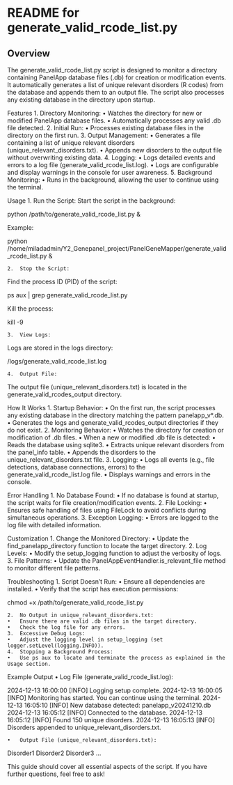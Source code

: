 # README for generate_valid_rcode_list.py

## Overview

The generate_valid_rcode_list.py script is designed to monitor a directory containing PanelApp database files (.db) for creation or modification events. It automatically generates a list of unique relevant disorders (R codes) from the database and appends them to an output file. The script also processes any existing database in the directory upon startup.

Features
	1.	Directory Monitoring:
	•	Watches the directory for new or modified PanelApp database files.
	•	Automatically processes any valid .db file detected.
	2.	Initial Run:
	•	Processes existing database files in the directory on the first run.
	3.	Output Management:
	•	Generates a file containing a list of unique relevant disorders (unique_relevant_disorders.txt).
	•	Appends new disorders to the output file without overwriting existing data.
	4.	Logging:
	•	Logs detailed events and errors to a log file (generate_valid_rcode_list.log).
	•	Logs are configurable and display warnings in the console for user awareness.
	5.	Background Monitoring:
	•	Runs in the background, allowing the user to continue using the terminal.


Usage
	1.	Run the Script:
Start the script in the background:

python /path/to/generate_valid_rcode_list.py &

Example:

python /home/miladadmin/Y2_Genepanel_project/PanelGeneMapper/generate_valid_rcode_list.py &


	2.	Stop the Script:
Find the process ID (PID) of the script:

ps aux | grep generate_valid_rcode_list.py

Kill the process:

kill -9 <PID>


	3.	View Logs:
Logs are stored in the logs directory:

/logs/generate_valid_rcode_list.log


	4.	Output File:
The output file (unique_relevant_disorders.txt) is located in the generate_valid_rcodes_output directory.

How It Works
	1.	Startup Behavior:
	•	On the first run, the script processes any existing database in the directory matching the pattern panelapp_v*.db.
	•	Generates the logs and generate_valid_rcodes_output directories if they do not exist.
	2.	Monitoring Behavior:
	•	Watches the directory for creation or modification of .db files.
	•	When a new or modified .db file is detected:
	•	Reads the database using sqlite3.
	•	Extracts unique relevant disorders from the panel_info table.
	•	Appends the disorders to the unique_relevant_disorders.txt file.
	3.	Logging:
	•	Logs all events (e.g., file detections, database connections, errors) to the generate_valid_rcode_list.log file.
	•	Displays warnings and errors in the console.

Error Handling
	1.	No Database Found:
	•	If no database is found at startup, the script waits for file creation/modification events.
	2.	File Locking:
	•	Ensures safe handling of files using FileLock to avoid conflicts during simultaneous operations.
	3.	Exception Logging:
	•	Errors are logged to the log file with detailed information.

Customization
	1.	Change the Monitored Directory:
	•	Update the find_panelapp_directory function to locate the target directory.
	2.	Log Levels:
	•	Modify the setup_logging function to adjust the verbosity of logs.
	3.	File Patterns:
	•	Update the PanelAppEventHandler.is_relevant_file method to monitor different file patterns.

Troubleshooting
	1.	Script Doesn’t Run:
	•	Ensure all dependencies are installed.
	•	Verify that the script has execution permissions:

chmod +x /path/to/generate_valid_rcode_list.py


	2.	No Output in unique_relevant_disorders.txt:
	•	Ensure there are valid .db files in the target directory.
	•	Check the log file for any errors.
	3.	Excessive Debug Logs:
	•	Adjust the logging level in setup_logging (set logger.setLevel(logging.INFO)).
	4.	Stopping a Background Process:
	•	Use ps aux to locate and terminate the process as explained in the Usage section.

Example Output
	•	Log File (generate_valid_rcode_list.log):

2024-12-13 16:00:00 [INFO] Logging setup complete.
2024-12-13 16:00:05 [INFO] Monitoring has started. You can continue using the terminal.
2024-12-13 16:05:10 [INFO] New database detected: panelapp_v20241210.db
2024-12-13 16:05:12 [INFO] Connected to the database.
2024-12-13 16:05:12 [INFO] Found 150 unique disorders.
2024-12-13 16:05:13 [INFO] Disorders appended to unique_relevant_disorders.txt.


	•	Output File (unique_relevant_disorders.txt):

Disorder1
Disorder2
Disorder3
...

This guide should cover all essential aspects of the script. If you have further questions, feel free to ask!
